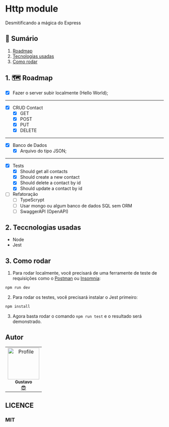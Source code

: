 # Http module
Desmitificando a mágica do Express

## 📕 Sumário
1. [Roadmap](https://github.com/GustavoGomesDias/http-module#1-roadmap)
2. [Tecnologias usadas](https://github.com/GustavoGomesDias/http-module#2-tecnologias-usadas)
3. [Como rodar](https://github.com/GustavoGomesDias/http-module#3-como-rodar)


## 1. 🗺 Roadmap
- [x] Fazer o server subir localmente (Hello World);

---

- [x] CRUD Contact
  - [x] GET
  - [x] POST
  - [x] PUT
  - [x] DELETE

---

- [x] Banco de Dados
  - [x] Arquivo do tipo JSON;

---

- [x] Tests
  - [x] Should get all contacts
  - [x] Should create a new contact
  - [x] Should delete a contact by id
  - [x] Should update a contact by id

- [ ] Refatoração
  - [ ] TypeScrypt
  - [ ] Usar mongo ou algum banco de dados SQL sem ORM
  - [ ] SwaggerAPI (OpenAPI)

## 2. Teccnologias usadas
- Node
- Jest

## 3. Como rodar
1. Para rodar localmente, você precisará de uma ferramente de teste de requisições como o [Postman](https://www.postman.com/) ou [Insomnia](https://insomnia.rest/):
```bash
npm run dev
```
2. Para rodar os testes, você precisará instalar o Jest primeiro:
```bash
npm install
```
3. Agora basta rodar o comando `npm run test` e o resultado será demonstrado.

## Autor
<table>
  <tr>
    <td align="center"><a href="https://github.com/GustavoGomesDias"><img src="https://github.com/GustavoGomesDias.png" width="100px;" alt="Profile"/><br /><sub><b>Gustavo</b></sub></a><br /><a href="https://github.com/GustavoGomesDias" title="Code">😎</a></td>
  <tr>
</table>


## LICENCE
### MIT
